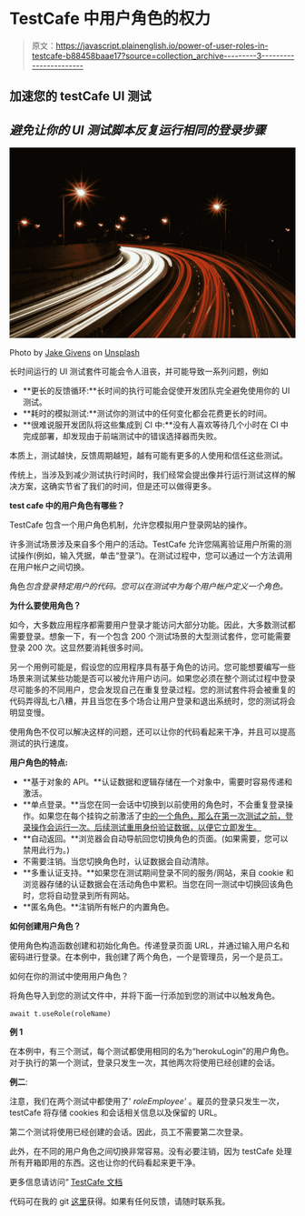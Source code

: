 # TestCafe 中用户角色的权力

> 原文：<https://javascript.plainenglish.io/power-of-user-roles-in-testcafe-b88458baae17?source=collection_archive---------3----------------------->

## 加速您的 testCafe UI 测试

## *避免让你的 UI 测试脚本反复运行相同的登录步骤*

![](img/51a38185284a9e7051673f0283863cda.png)

Photo by [Jake Givens](https://unsplash.com/@jakegivens?utm_source=medium&utm_medium=referral) on [Unsplash](https://unsplash.com?utm_source=medium&utm_medium=referral)

长时间运行的 UI 测试套件可能会令人沮丧，并可能导致一系列问题，例如

*   **更长的反馈循环:**长时间的执行可能会促使开发团队完全避免使用你的 UI 测试。
*   **耗时的模拟测试:**测试你的测试中的任何变化都会花费更长的时间。
*   **很难说服开发团队将这些集成到 CI 中:**没有人喜欢等待几个小时在 CI 中完成部署，却发现由于前端测试中的错误选择器而失败。

本质上，测试越快，反馈周期越短，越有可能有更多的人使用和信任这些测试。

传统上，当涉及到减少测试执行时间时，我们经常会提出像并行运行测试这样的解决方案，这确实节省了我们的时间，但是还可以做得更多。

**test cafe 中的用户角色有哪些？**

TestCafe 包含一个用户角色机制，允许您模拟用户登录网站的操作。

许多测试场景涉及来自多个用户的活动。TestCafe 允许您隔离验证用户所需的测试操作(例如，输入凭据，单击“登录”)。在测试过程中，您可以通过一个方法调用在用户帐户之间切换。

角色*包含登录特定用户的代码。您可以在测试中为每个用户帐户定义一个角色。*

**为什么要使用角色？**

如今，大多数应用程序都需要用户登录才能访问大部分功能。因此，大多数测试都需要登录。想象一下，有一个包含 200 个测试场景的大型测试套件，您可能需要登录 200 次。这显然要消耗很多时间。

另一个用例可能是，假设您的应用程序具有基于角色的访问。您可能想要编写一些场景来测试某些功能是否可以被允许用户访问。如果您必须在整个测试过程中登录尽可能多的不同用户，您会发现自己在重复登录过程。您的测试套件将会被重复的代码弄得乱七八糟，并且当您在多个场合让用户登录和退出系统时，您的测试将会明显变慢。

使用角色不仅可以解决这样的问题，还可以让你的代码看起来干净，并且可以提高测试的执行速度。

**用户角色的特点:**

*   **基于对象的 API。**认证数据和逻辑存储在一个对象中，需要时容易传递和激活。
*   **单点登录。**当您在同一会话中切换到以前使用的角色时，不会重复登录操作。如果您在每个挂钩之前激活了[中的一个角色，那么在第一次测试之前，登录操作会运行一次。后续测试重用身份验证数据，以便它立即发生。](https://devexpress.github.io/testcafe/documentation/guides/basic-guides/organize-tests.html#test-hooks)
*   **自动返回。**浏览器会自动导航回您切换角色的页面。(如果需要，您可以禁用此行为。)
*   不需要注销。当您切换角色时，认证数据会自动清除。
*   **多重认证支持。**如果您在测试期间登录不同的服务/网站，来自 cookie 和浏览器存储的认证数据会在活动角色中累积。当您在同一测试中切换回该角色时，您将自动登录到所有网站。
*   **匿名角色。**注销所有帐户的内置角色。

**如何创建用户角色？**

使用角色构造函数创建和初始化角色。传递登录页面 URL，并通过输入用户名和密码进行登录。在本例中，我创建了两个角色，一个是管理员，另一个是员工。

如何在你的测试中使用用户角色？

将角色导入到您的测试文件中，并将下面一行添加到您的测试中以触发角色。

```
await t.useRole(roleName)
```

**例 1**

在本例中，有三个测试，每个测试都使用相同的名为“herokuLogin”的用户角色。对于执行的第一个测试，登录只发生一次，其他两次将使用已经创建的会话。

**例二**:

注意，我们在两个测试中都使用了' *roleEmployee'* 。雇员的登录只发生一次，testCafe 将存储 cookies 和会话相关信息以及保留的 URL。

第二个测试将使用已经创建的会话。因此，员工不需要第二次登录。

此外，在不同的用户角色之间切换非常容易。没有必要注销，因为 testCafe 处理所有开箱即用的东西。这也让你的代码看起来更干净。

更多信息请访问“ [TestCafe 文档](https://devexpress.github.io/testcafe/documentation/guides/advanced-guides/authentication.html#user-roles)

代码可在我的 git [这里](https://github.com/rahulrana1/role_testCafe)获得。如果有任何反馈，请随时联系我。